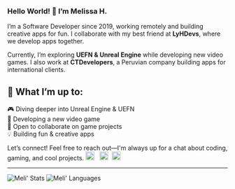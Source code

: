 ### Hello World! 👋 I’m Melissa H. 

I’m a Software Developer since 2019, working remotely and building creative apps for fun. I collaborate with my best friend at **LyHDevs**, where we develop apps together.

Currently, I’m exploring **UEFN & Unreal Engine** while developing new video games. I also work at **CTDevelopers**, a Peruvian company building apps for international clients.  

## 🚀 What I’m up to:  
   🎮 Diving deeper into Unreal Engine & UEFN  
   🔹 Developing a new video game  
   🤝 Open to collaborate on game projects  
   💡 Building fun & creative apps

Let’s connect! Feel free to reach out—I'm always up for a chat about coding, gaming, and cool projects.
<a href="https://www.linkedin.com/in/melissahuertadev/"><img src="https://github.com/piratelicorne/piratelicorne/blob/master/icons/in-24.png" width="20px"></a> &nbsp;
<a href="https://www.youtube.com/channel/UCbTXsfGiE_PU32_krMQeusA"><img src="https://github.com/piratelicorne/piratelicorne/blob/master/icons/yt-24.png" width="20px"></a>&nbsp;
<a href="https://www.x.com/melihuertadev"><img src="https://github.com/piratelicorne/piratelicorne/blob/master/icons/tw-24.png" width="20px"></a>

----

![Meli' Stats](https://github-readme-stats.vercel.app/api?username=melissahuertadev&show_icons=true&theme=buefy)
![Meli' Languages](https://github-readme-stats.vercel.app/api/top-langs/?username=melissahuertadev&hide=jupyter%20notebook&layout=compact)
